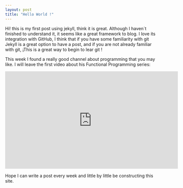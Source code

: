 ```yaml
---
layout: post
title: "Hello World !"
---
```


Hi! this is my first post using jekyll, think it is great. Although I haven´t finished to understand it, it seems like a great framework to blog. I love its integration with GitHub, I think that if you have some familiarity with git Jekyll is a great option to have a post, and if you are not already familiar with git, ¡This is a great way to begin to lear git !

This week I found a really good channel about programming that you may like. I will leave the first video about his Functional Programming series:

<iframe width="560" height="315" src="https://www.youtube.com/embed/BMUiFMZr7vk" frameborder="0" allowfullscreen></iframe>               


Hope I can write a post every week and little by little be constructing this site.
